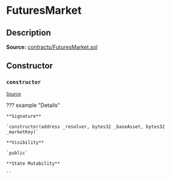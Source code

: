 # FuturesMarket

## Description

**Source:** [contracts/FuturesMarket.sol](https://github.com/Synthetixio/synthetix/tree/v2.84.3-alpha/contracts/FuturesMarket.sol)

## Constructor

### `constructor`

<sub>[Source](https://github.com/Synthetixio/synthetix/tree/v2.84.3-alpha/contracts/FuturesMarket.sol#L59)</sub>

??? example "Details"

    **Signature**

    `constructor(address _resolver, bytes32 _baseAsset, bytes32 _marketKey)`

    **Visibility**

    `public`

    **State Mutability**

    ``
